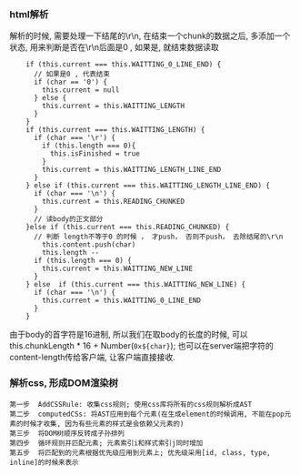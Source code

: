### html解析
解析的时候, 需要处理一下结尾的\r\n, 在结束一个chunk的数据之后, 多添加一个状态, 用来判断是否在\r\n后面是0 , 如果是, 就结束数据读取
```
    if (this.current === this.WAITTING_0_LINE_END) {
      // 如果是0 , 代表结束
      if (char == '0') {
        this.current = null
      } else {
        this.current = this.WAITTING_LENGTH
      }
    }
    if (this.current === this.WAITTING_LENGTH) {
      if (char === '\r') {
        if (this.length === 0){
          this.isFinished = true
        }
        this.current = this.WAITTING_LENGTH_LINE_END
      }
    } else if (this.current === this.WAITTING_LENGTH_LINE_END) {
      if (char === '\n') {
        this.current = this.READING_CHUNKED
      }
      // 读body的正文部分
    }else if (this.current === this.READING_CHUNKED) {
      // 判断 length不等于0 的时候 ， 才push， 否则不push， 去除结尾的\r\n
        this.content.push(char)
        this.length --
      if (this.length === 0) {
        this.current = this.WAITTING_NEW_LINE
      } 
    } else  if (this.current === this.WAITTING_NEW_LINE) {
      if (char === '\n') {
        this.current = this.WAITTING_0_LINE_END
      }
    }
```
由于body的首字符是16进制, 所以我们在取body的长度的时候, 可以this.chunkLength * 16 + Number(`0x${char}`);
也可以在server端把字符的content-length传给客户端, 让客户端直接接收.

### 解析css, 形成DOM渲染树
    第一步  AddCSSRule: 收集css规则; 使用css库将所有的css规则解析成AST
    第二步  computedCSs: 将AST应用到每个元素(在生成element的时候调用, 不能在pop元素的时候才收集, 因为有些元素的样式是会依赖父元素的)
    第三步  将DOM树顺序反转成子孙排列
    第四步  循环规则并匹配元素; 元素索引i和样式索引j同时增加
    第五步  将匹配到的元素根据优先级应用到元素上; 优先级采用[id, class, type, inline]的时候来表示

